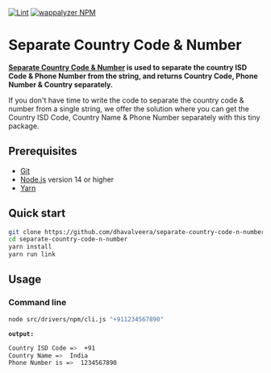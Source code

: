 [![Lint](https://img.shields.io/github/actions/workflow/status/dhavalveera/separate-country-code-n-number/lint.yml)](https://github.com/dhavalveera/separate-country-code-n-number/actions/workflows/lint.yml)
[![wappalyzer NPM](https://img.shields.io/badge/npm-Separate%20Country%20Code%20%26%20Number-brightgreen)](https://www.npmjs.com/package/@dhavalveera/separate-country-code-n-number)

# Separate Country Code & Number

<!--- replace the NPM URL to my Portfolio's URL -->

**[Separate Country Code & Number](https://www.npmjs.com/package/@dhavalveera/separate-country-code-n-number) is used to separate the country ISD Code & Phone Number from the string, and returns Country Code, Phone Number & Country separately.**

If you don't have time to write the code to separate the country code & number from a single string, we offer the solution where you can get the Country ISD Code, Country Name & Phone Number separately with this tiny package.

## Prerequisites

- [Git](https://git-scm.com)
- [Node.js](https://nodejs.org) version 14 or higher
- [Yarn](https://yarnpkg.com)

## Quick start

```sh
git clone https://github.com/dhavalveera/separate-country-code-n-number.git
cd separate-country-code-n-number
yarn install
yarn run link
```

## Usage

### Command line

```sh
node src/drivers/npm/cli.js "+911234567890"
```

**`output:`**

```sh
Country ISD Code =>  +91
Country Name =>  India
Phone Number is =>  1234567890
```
